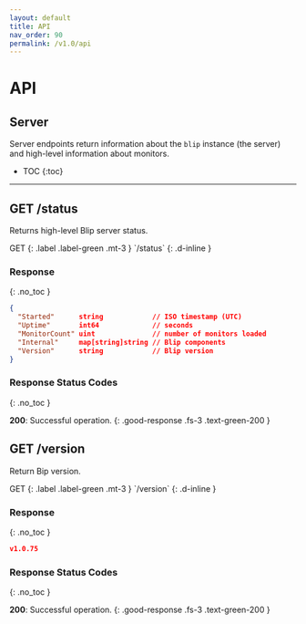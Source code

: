 ```yaml
---
layout: default
title: API
nav_order: 90
permalink: /v1.0/api
---
```


# API

## Server

Server endpoints return information about the `blip` instance (the server) and high-level information about monitors.

* TOC
{:toc}

---

## GET /status

Returns high-level Blip server status.

<div class="code-example" markdown="1">
GET
{: .label .label-green .mt-3 }
`/status`
{: .d-inline }

### Response
{: .no_toc }

```json
{
  "Started"      string            // ISO timestamp (UTC)
  "Uptime"       int64             // seconds
  "MonitorCount" uint              // number of monitors loaded
  "Internal"     map[string]string // Blip components
  "Version"      string            // Blip version
}
```

### Response Status Codes
{: .no_toc }

<strong>200</strong>: Successful operation.
{: .good-response .fs-3 .text-green-200 }
</div>

## GET /version

Return Bip version.

<div class="code-example" markdown="1">
GET
{: .label .label-green .mt-3 }
`/version`
{: .d-inline }

### Response
{: .no_toc }

```json
v1.0.75
```

### Response Status Codes
{: .no_toc }

<strong>200</strong>: Successful operation.
{: .good-response .fs-3 .text-green-200 }
</div>
